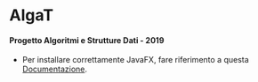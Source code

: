 # AlgaT
#### Progetto Algoritmi e Strutture Dati - 2019

- Per installare correttamente JavaFX, fare riferimento a questa [Documentazione](https://openjfx.io/openjfx-docs/).  

